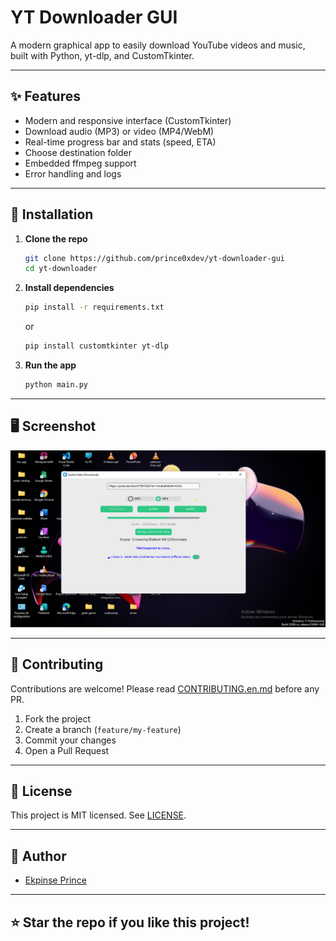 # YT Downloader GUI

A modern graphical app to easily download YouTube videos and music, built with Python, yt-dlp, and CustomTkinter.

---

## ✨ Features
- Modern and responsive interface (CustomTkinter)
- Download audio (MP3) or video (MP4/WebM)
- Real-time progress bar and stats (speed, ETA)
- Choose destination folder
- Embedded ffmpeg support
- Error handling and logs

---

## 🚀 Installation

1. **Clone the repo**
   ```bash
   git clone https://github.com/prince0xdev/yt-downloader-gui
   cd yt-downloader
   ```
2. **Install dependencies**
   ```bash
   pip install -r requirements.txt
   ```
   or
   ```bash
   pip install customtkinter yt-dlp
   ```
3. **Run the app**
   ```bash
   python main.py
   ```

---

## 🖥️ Screenshot

![screenshot](/assets/demo.png)

---

## 🤝 Contributing

Contributions are welcome! Please read [CONTRIBUTING.en.md](CONTRIBUTING.en.md) before any PR.

1. Fork the project
2. Create a branch (`feature/my-feature`)
3. Commit your changes
4. Open a Pull Request

---

## 📄 License

This project is MIT licensed. See [LICENSE](LICENSE).

---

## 👤 Author

- [Ekpinse Prince](https://github.com/yourprofile)

---

## ⭐️ Star the repo if you like this project!
